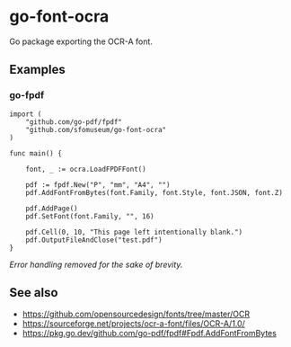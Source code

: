 # go-font-ocra

Go package exporting the OCR-A font.

## Examples

### go-fpdf

```
import (
	"github.com/go-pdf/fpdf"
	"github.com/sfomuseum/go-font-ocra"
)

func main() {

	font, _ := ocra.LoadFPDFFont()

	pdf := fpdf.New("P", "mm", "A4", "")
	pdf.AddFontFromBytes(font.Family, font.Style, font.JSON, font.Z)

	pdf.AddPage()
	pdf.SetFont(font.Family, "", 16)

	pdf.Cell(0, 10, "This page left intentionally blank.")
	pdf.OutputFileAndClose("test.pdf")
}
```

_Error handling removed for the sake of brevity._

## See also

* https://github.com/opensourcedesign/fonts/tree/master/OCR
* https://sourceforge.net/projects/ocr-a-font/files/OCR-A/1.0/
* https://pkg.go.dev/github.com/go-pdf/fpdf#Fpdf.AddFontFromBytes